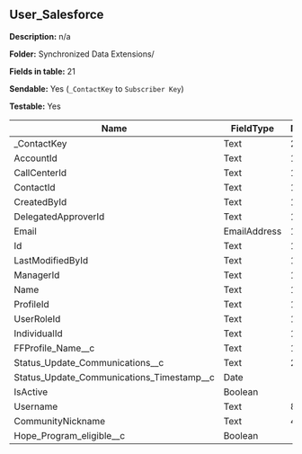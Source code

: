 ## User_Salesforce

**Description:** n/a

**Folder:** Synchronized Data Extensions/

**Fields in table:** 21

**Sendable:** Yes (`_ContactKey` to `Subscriber Key`)

**Testable:** Yes

| Name | FieldType | MaxLength | IsPrimaryKey | IsNullable | DefaultValue |
| --- | --- | --- | --- | --- | --- |
| _ContactKey | Text | 254 | - | - |  |
| AccountId | Text | 18 | - | + |  |
| CallCenterId | Text | 18 | - | + |  |
| ContactId | Text | 18 | - | + |  |
| CreatedById | Text | 18 | - | + |  |
| DelegatedApproverId | Text | 18 | - | + |  |
| Email | EmailAddress | 128 | - | + |  |
| Id | Text | 18 | + | - |  |
| LastModifiedById | Text | 18 | - | + |  |
| ManagerId | Text | 18 | - | + |  |
| Name | Text | 121 | - | + |  |
| ProfileId | Text | 18 | - | + |  |
| UserRoleId | Text | 18 | - | + |  |
| IndividualId | Text | 18 | - | + |  |
| FFProfile_Name__c | Text | 1300 | - | + |  |
| Status_Update_Communications__c | Text | 255 | - | + |  |
| Status_Update_Communications_Timestamp__c | Date |  | - | + |  |
| IsActive | Boolean |  | - | + |  |
| Username | Text | 80 | - | + |  |
| CommunityNickname | Text | 40 | - | + |  |
| Hope_Program_eligible__c | Boolean |  | - | + |  |
